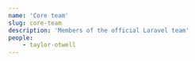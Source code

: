 ```yaml
---
name: 'Core team'
slug: core-team
description: 'Members of the official Laravel team'
people:
    - taylor-otwell
---
```

